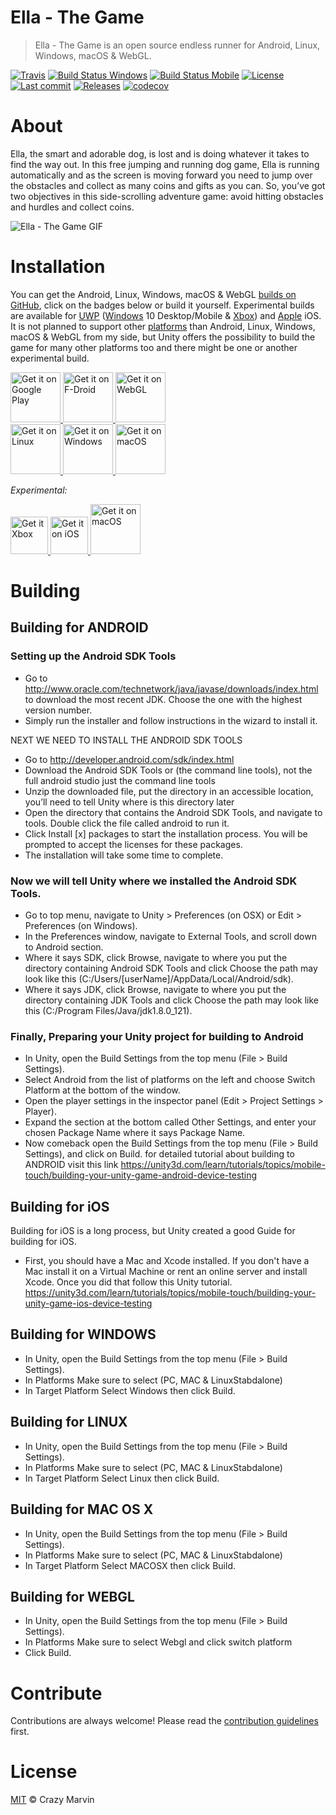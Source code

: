 # Ella - The Game

> Ella - The Game is an open source endless runner for Android, Linux, Windows, macOS & WebGL.

[![Travis](https://img.shields.io/travis/Crazy-Marvin/EllaTheGame.svg?style=flat-square)](https://travis-ci.org/Crazy-Marvin/EllaTheGame)
[![Build Status Windows](https://ci.appveyor.com/api/projects/status/qqhmlau1cvom1d4c?svg=true)](https://ci.appveyor.com/project/CrazyMarvin/ellathegame)
[![Build Status Mobile](https://www.bitrise.io/app/ff4291ef82a9aa0f/status.svg?token=BPHko7oZ426o6PJNZtKV8A&branch=master)](https://www.bitrise.io/app/ff4291ef82a9aa0f)
[![License](https://img.shields.io/github/license/Crazy-Marvin/EllaTheGame.svg?style=flat-square)](LICENSE.txt)
[![Last commit](https://img.shields.io/github/last-commit/Crazy-Marvin/EllaTheGame.svg?style=flat-square)](https://github.com/Crazy-Marvin/EllaTheGame/)
[![Releases](https://img.shields.io/github/downloads/Crazy-Marvin/EllaTheGame/total.svg?style=flat-square)](https://github.com/Crazy-Marvin/EllaTheGame/releases)
[![codecov](https://codecov.io/gh/Crazy-Marvin/EllaTheGame/branch/master/graph/badge.svg)](https://codecov.io/gh/Crazy-Marvin/EllaTheGame)

# About

Ella, the smart and adorable dog, is lost and is doing whatever it takes to find the way out. In this free jumping and running dog game, Ella is running automatically and as the screen is moving forward you need to jump over the obstacles and collect as many coins and gifts as you can. So, you’ve got two objectives in this side-scrolling adventure game: avoid hitting obstacles and hurdles and collect coins.

![Ella - The Game GIF](https://media.giphy.com/media/3oeNXAHQjYmLSvdzUU/giphy.gif)
        
# Installation

You can get the Android, Linux, Windows, macOS & WebGL [builds on GitHub](https://github.com/Crazy-Marvin/EllaTheGame/releases/), click on the badges below or build it yourself. Experimental builds are available for [UWP](https://youtu.be/f20saEKeSpE) ([Windows](https://www.microsoft.com/windows) 10 Desktop/Mobile & [Xbox](https://www.xbox.com/)) and [Apple](https://www.apple.com/) iOS.
It is not planned to support other [platforms](https://unity3d.com/unity/features/multiplatform) than Android, Linux, Windows, macOS & WebGL from my side, but Unity offers the possibility to build the game for many other platforms too and there might be one or another experimental build.

<a href="https://play.google.com/store/apps/details?id=rocks.poopjournal.Ella">
    <img alt="Get it on Google Play"
        height="80"
        src="https://user-images.githubusercontent.com/15004217/36810046-fa306856-1cc9-11e8-808e-6eb8a81783c7.png" />
        </a>  
<a href="https://f-droid.org/packages/rocks.poopjournal.Ella/">
    <img alt="Get it on F-Droid"
        height="80"
        src="https://f-droid.org/badge/get-it-on.png" />
        </a>
<a href="https://poopjournal.rocks/EllaTheGame/play/">
    <img alt="Get it on WebGL"
        height="80"
        src="https://user-images.githubusercontent.com/15004217/36810049-fac5dc74-1cc9-11e8-81e5-a2565ffd1d83.png" />
        </a>  
        <br>
 <a href="https://github.com/Crazy-Marvin/EllaTheGame/releases/">
    <img alt="Get it on Linux"
        height="80"
        src="https://user-images.githubusercontent.com/15004217/36810047-fa774906-1cc9-11e8-94da-ec2db1c37813.png" />
        </a>
  <a href="https://github.com/Crazy-Marvin/EllaTheGame/releases/">
    <img alt="Get it on Windows"
        height="80"
        src="https://user-images.githubusercontent.com/15004217/36810050-faf040c2-1cc9-11e8-8ace-b32a036cab81.png" />
        </a>
  <a href="https://github.com/Crazy-Marvin/EllaTheGame/releases/">
    <img alt="Get it on macOS"
        height="80"
        src="https://user-images.githubusercontent.com/15004217/36810048-fa97faf2-1cc9-11e8-88b4-adf66d6e2cc6.png" />
        </a> 
     
     
_Experimental:_

<a href="https://github.com/Crazy-Marvin/EllaTheGame/releases/">
    <img alt="Get it Xbox"
        height="60"
        src="https://cloud.githubusercontent.com/assets/22402568/18798626/ae2ed1fa-81d3-11e6-8407-324a62a5f77f.png" />
        </a>
<a href="https://github.com/Crazy-Marvin/EllaTheGame/releases/">
    <img alt="Get it on iOS"
        height="60"
        src="https://user-images.githubusercontent.com/35012204/36331338-b3e4d8d8-136d-11e8-9449-c54558838c77.png" />
        </a> 
<a href="https://github.com/Crazy-Marvin/EllaTheGame/releases/">
    <img alt="Get it on macOS"
        height="80"
        src="https://user-images.githubusercontent.com/15004217/36810048-fa97faf2-1cc9-11e8-88b4-adf66d6e2cc6.png" />
        </a> 


# Building

## Building for ANDROID

### Setting up the Android SDK Tools
- Go to http://www.oracle.com/technetwork/java/javase/downloads/index.html to download the most recent JDK.    Choose the one with the highest version number.
- Simply run the installer and follow instructions in the wizard to install it.

NEXT WE NEED TO INSTALL THE ANDROID SDK TOOLS
- Go to http://developer.android.com/sdk/index.html
- Download the Android SDK Tools or (the command line tools), not the full android studio just the command line tools
- Unzip the downloaded file, put the directory in an accessible location, you’ll need to tell Unity where is this  directory later
- Open the directory that contains the Android SDK Tools, and navigate to tools. Double click the file called android to run it.
- Click Install [x] packages to start the installation process. You will be prompted to accept the licenses for these packages.
- The installation will take some time to complete.
### Now we will tell Unity where we installed the Android SDK Tools.
- Go to top menu, navigate to Unity > Preferences (on OSX) or Edit > Preferences (on Windows).
- In the Preferences window, navigate to External Tools, and scroll down to Android section.
- Where it says SDK, click Browse, navigate to where you put the directory containing Android SDK Tools and click Choose the path may look like this (C:/Users/[userName]/AppData/Local/Android/sdk).
- Where it says JDK, click Browse, navigate to where you put the directory containing JDK Tools and click Choose the path may look like this (C:/Program Files/Java/jdk1.8.0_121).
### Finally, Preparing your Unity project for building to Android
 - In Unity, open the Build Settings from the top menu (File > Build Settings).
 - Select Android from the list of platforms on the left and choose Switch Platform at the bottom of the window.
 - Open the player settings in the inspector panel (Edit > Project Settings > Player).
 - Expand the section at the bottom called Other Settings, and enter your chosen Package Name where it says Package Name.
 - Now comeback open the Build Settings from the top menu (File > Build Settings), and click on Build.
 for detailed tutorial about building to ANDROID visit this link https://unity3d.com/learn/tutorials/topics/mobile-touch/building-your-unity-game-android-device-testing
 
 ## Building for iOS
 
 Building for iOS is a long process, but Unity created a good Guide for building for iOS.
 - First, you should have a Mac and Xcode installed. If you don't have a Mac install it on a Virtual Machine or rent an online server and install Xcode. Once you did that follow this Unity tutorial.
 https://unity3d.com/learn/tutorials/topics/mobile-touch/building-your-unity-game-ios-device-testing

 
  ## Building for WINDOWS
  
  - In Unity, open the Build Settings from the top menu (File > Build Settings).
  - In Platforms Make sure to select (PC, MAC & LinuxStabdalone)
  - In Target Platform Select Windows then click Build.
  
  ## Building for LINUX
  
  - In Unity, open the Build Settings from the top menu (File > Build Settings).
  - In Platforms Make sure to select (PC, MAC & LinuxStabdalone)
  - In Target Platform Select Linux then click Build.
  
  ## Building for MAC OS X
  
  - In Unity, open the Build Settings from the top menu (File > Build Settings).
  - In Platforms Make sure to select (PC, MAC & LinuxStabdalone)
  - In Target Platform Select MACOSX then click Build.
  
    
  ## Building for WEBGL

- In Unity, open the Build Settings from the top menu (File > Build Settings).
- In Platforms Make sure to select Webgl and click switch platform
- Click Build.
  
# Contribute
  
Contributions are always welcome! Please read the [contribution guidelines](https://github.com/Crazy-Marvin/EllaTheGame/blob/master/CONTRIBUTING.md) first.
  
# License
  
[MIT](https://www.tldrlegal.com/l/mit) © Crazy Marvin
 
 
